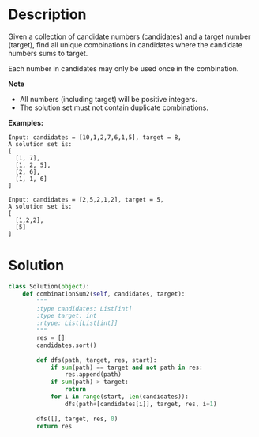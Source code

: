 # Description

Given a collection of candidate numbers (candidates) and a target number (target), find all unique combinations in candidates where the candidate numbers sums to target.

Each number in candidates may only be used once in the combination.

**Note**

* All numbers (including target) will be positive integers.
* The solution set must not contain duplicate combinations.

**Examples:**

```
Input: candidates = [10,1,2,7,6,1,5], target = 8,
A solution set is:
[
  [1, 7],
  [1, 2, 5],
  [2, 6],
  [1, 1, 6]
]

Input: candidates = [2,5,2,1,2], target = 5,
A solution set is:
[
  [1,2,2],
  [5]
]
```

# Solution

```python
class Solution(object):
    def combinationSum2(self, candidates, target):
        """
        :type candidates: List[int]
        :type target: int
        :rtype: List[List[int]]
        """
        res = []
        candidates.sort()
        
        def dfs(path, target, res, start):
            if sum(path) == target and not path in res:
                res.append(path)
            if sum(path) > target:
                return
            for i in range(start, len(candidates)):
                dfs(path+[candidates[i]], target, res, i+1)
        
        dfs([], target, res, 0)
        return res
```
